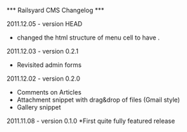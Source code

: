 *** Railsyard CMS Changelog ***

2011.12.05 - version HEAD
* changed the html structure of menu cell to have .
 
2011.12.03 - version 0.2.1
* Revisited admin forms
 
2011.12.02 - version 0.2.0
* Comments on Articles
* Attachment snippet with drag&drop of files (Gmail style)
* Gallery snippet
  
2011.11.08 - version 0.1.0
*First quite fully featured release
 
